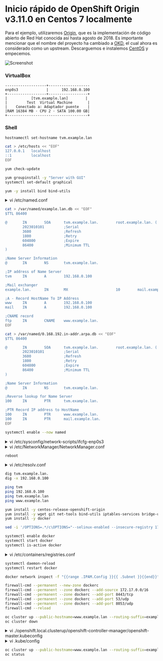 # Inicio rápido de OpenShift Origin v3.11.0 en Centos 7 localmente
Para el ejemplo, utilizaremos [Origin](https://github.com/openshift/origin), que es la implementación de código abierto de Red Hat conocida así hasta agosto de 2018. Es importante mencionar que el nombre del proyecto ha cambiado a [OKD](https://github.com/okd-project/okd), el cual ahora es considerado como un upstream. Descarguemos e instalemos [CentOS](https://archive.org/download/cent-os-7-dvd-x8664/CentOS-7-x86_64-DVD-2009.iso) y empecemos.

![Screenshot](https://github.com/ogflobal/OpenShift-Origin-v3.11.0-local-quickstart/assets/74718043/5b55a175-d72e-4819-9dec-dbd1ccb2c95e)

### VirtualBox

```
-------------------+-------------------
enp0s3             |      192.168.0.100
+------------------+------------------+
|           [tvm.example.lan]        |
|         Test  Virtual Machine       |
|    Conectado a: Adaptador puente    |
|RAM 16384 MB · CPU 2 · SATA 100.00 GB|
+-------------------------------------+
```

### Shell

```bash
hostnamectl set-hostname tvm.example.lan
```

```bash
cat > /etc/hosts << "EOF"
127.0.0.1   localhost 
::1         localhost
EOF
```

```bash
yum check-update
```

```bash
yum groupinstall -y "Server with GUI"
systemctl set-default graphical
```

```bash
yum -y install bind bind-utils
```

<details>
<summary>vi /etc/named.conf</summary>
<p>

```
...
acl internal-network {
        192.168.0.0/24;
};
...
listen-on port 53 { any; };
listen-on-v6 port 53 { any; }
...
allow-query     { localhost; internal-network; };
allow-transfer  { localhost; };
...
zone "example.lan" IN {
        type master;
        file "/var/named/example.lan.db";
        allow-update { none; };
};

zone "0.168.192.in-addr.arpa" IN {
        type master;
        file "/var/named/0.168.192.in-addr.arpa.db";
        allow-update { none; };
};
....
```

</p>
</details>

```bash
cat > /var/named/example.lan.db << "EOF"
$TTL 86400

@       IN        SOA      tvm.example.lan.        root.example.lan. (
        2023010101         ;Serial
        3600               ;Refresh
        1800               ;Retry
        604800             ;Expire
        86400              ;Minimum TTL
)

;Name Server Information
@       IN        NS       tvm.example.lan.

;IP address of Name Server
tvm     IN        A        192.168.0.100

;Mail exchanger
example.lan.      IN       MX                      10        mail.example.lan.

;A - Record HostName To IP Address
www     IN        A        192.168.0.100
mail    IN        A        192.168.0.100

;CNAME record
ftp     IN        CNAME    www.example.lan.
EOF
```

```bash
cat > /var/named/0.168.192.in-addr.arpa.db << "EOF"
$TTL 86400

@       IN        SOA      tvm.example.lan.        root.example.lan. (
        2023010101         ;Serial
        3600               ;Refresh
        1800               ;Retry
        604800             ;Expire
        86400              ;Minimum TTL
)

;Name Server Information
@       IN        NS       tvm.example.lan.

;Reverse lookup for Name Server
100     IN        PTR      tvm.example.lan.

;PTR Record IP address to HostName
100     IN        PTR      www.example.lan.
100     IN        PTR      mail.example.lan.
EOF
```

```bash
systemctl enable --now named
```

<details>
<summary>vi /etc/sysconfig/network-scripts/ifcfg-enp0s3</summary>
<p>

```
...
PEERDNS="no"
...
```

</p>
</details>

<details>
<summary>vi /etc/NetworkManager/NetworkManager.conf</summary>
<p>

```
...
[main]
...
dns=none
...
```

</p>
</details>

```bash
reboot
```

<details>
<summary>vi /etc/resolv.conf</summary>
<p>

```
...
nameserver 192.168.0.100
...
```

</p>
</details>

```bash
dig tvm.example.lan.
dig -x 192.168.0.100
```

```bash
ping tvm
ping 192.168.0.100
ping tvm.example.lan
ping www.example.lan
```

```bash
yum install -y centos-release-openshift-origin
yum install -y wget git net-tools bind-utils iptables-services bridge-utils bash-completion origin-clients 
yum install -y docker
```

```bash
sed -i '/OPTIONS=.*/c\OPTIONS="--selinux-enabled --insecure-registry 172.30.0.0/16"' /etc/sysconfig/docker
```

```bash
systemctl enable docker
systemctl start docker
systemctl is-active docker
```

<details>
<summary>vi /etc/containers/registries.conf</summary>
<p>

```
...
registries = ['172.30.0.0/16']
...
```

</p>
</details>

```bash
systemctl daemon-reload
systemctl restart docker
```

```bash
docker network inspect -f "{{range .IPAM.Config }}{{ .Subnet }}{{end}}" bridge
```

```bash
firewall-cmd --permanent --new-zone dockerc
firewall-cmd --permanent --zone dockerc --add-source 172.17.0.0/16
firewall-cmd --permanent --zone dockerc --add-port 8443/tcp
firewall-cmd --permanent --zone dockerc --add-port 53/udp
firewall-cmd --permanent --zone dockerc --add-port 8053/udp
firewall-cmd --reload
```

```bash
oc cluster up --public-hostname=www.example.lan --routing-suffix=example.lan
oc cluster down
```

<details>
<summary>vi ./openshift.local.clusterup/openshift-controller-manager/openshift-master.kubeconfig</summary>
<p>

```
...
server: https://www.example.lan:8443
...
```

</p>
</details>

<details>
<summary>vi .kube/config</summary>
<p>

```
...
server: https://www.example.lan:8443
...
```

</p>
</details>

```bash
oc cluster up --public-hostname=www.example.lan --routing-suffix=example.lan
oc status
```
